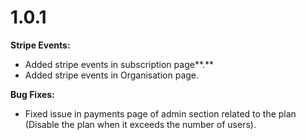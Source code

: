 # 1.0.1

**Stripe Events:** 

* Added stripe events in subscription page**.**
* Added stripe events in Organisation page.

**Bug Fixes:**

* Fixed issue in payments page of admin section related to the plan \(Disable the plan when it exceeds the number of users\).


